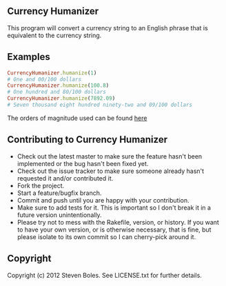 ## Currency Humanizer

This program will convert a currency string to an English phrase that is
equivalent to the currency string.

## Examples

```ruby
CurrencyHumanizer.humanize(1)
# One and 00/100 dollars
CurrencyHumanizer.humanize(100.8)
# One hundred and 80/100 dollars
CurrencyHumanizer.humanize(7892.09)
# Seven thousand eight hundred ninety-two and 09/100 dollars
```

The orders of magnitude used can be found
[here](http://en.wikipedia.org/wiki/Orders_of_magnitude_(numbers))

## Contributing to Currency Humanizer

*   Check out the latest master to make sure the feature hasn't been
    implemented or the bug hasn't been fixed yet.
*   Check out the issue tracker to make sure someone already hasn't requested
    it and/or contributed it.
*   Fork the project.
*   Start a feature/bugfix branch.
*   Commit and push until you are happy with your contribution.
*   Make sure to add tests for it. This is important so I don't break it in a
    future version unintentionally.
*   Please try not to mess with the Rakefile, version, or history. If you want
    to have your own version, or is otherwise necessary, that is fine, but
    please isolate to its own commit so I can cherry-pick around it.


## Copyright

Copyright (c) 2012 Steven Boles. See LICENSE.txt for further details.

